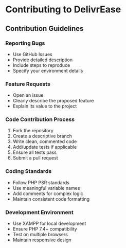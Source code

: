 # Contributing to DelivrEase

## Contribution Guidelines

### Reporting Bugs
- Use GitHub Issues
- Provide detailed description
- Include steps to reproduce
- Specify your environment details

### Feature Requests
- Open an issue
- Clearly describe the proposed feature
- Explain its value to the project

### Code Contribution Process
1. Fork the repository
2. Create a descriptive branch
3. Write clean, commented code
4. Add/update tests if applicable
5. Ensure all tests pass
6. Submit a pull request

### Coding Standards
- Follow PHP PSR standards
- Use meaningful variable names
- Add comments for complex logic
- Maintain consistent code formatting

### Development Environment
- Use XAMPP for local development
- Ensure PHP 7.4+ compatibility
- Test on multiple browsers
- Maintain responsive design
